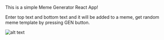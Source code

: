 This is a simple Meme Generator React App!

Enter top text and bottom text and it will be added to a meme, get random meme template by pressing GEN button.

![alt text](https://i.ibb.co/XLBg05w/slika-2022-01-18-160434.png)
